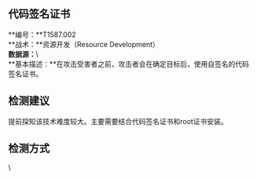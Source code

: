 ## 代码签名证书  
**编号：**T1587.002  
**战术：**资源开发（Resource Development）  
**数据源：**\  
**基本描述：**在攻击受害者之前，攻击者会在确定目标后，使用自签名的代码签名证书。  
## 检测建议  
提前探知该技术难度较大。主要需要结合代码签名证书和root证书安装。  
## 检测方式  
\